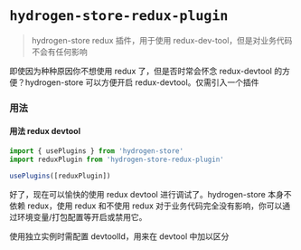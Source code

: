 # `hydrogen-store-redux-plugin`

> hydrogen-store redux 插件，用于使用 redux-dev-tool，但是对业务代码不会有任何影响

即使因为种种原因你不想使用 redux 了，但是否时常会怀念 redux-devtool 的方便？hydrogen-store 可以方便开启 redux-devtool。仅需引入一个插件

### 用法

#### 用法 redux devtool

```javascript
import { usePlugins } from 'hydrogen-store'
import reduxPlugin from 'hydrogen-store-redux-plugin'

usePlugins([reduxPlugin])
```

好了，现在可以愉快的使用 redux devtool 进行调试了。hydrogen-store 本身不依赖 redux，使用 redux 和不使用 redux 对于业务代码完全没有影响，你可以通过环境变量/打包配置等开启或禁用它。

使用独立实例时需配置 devtoolId，用来在 devtool 中加以区分
